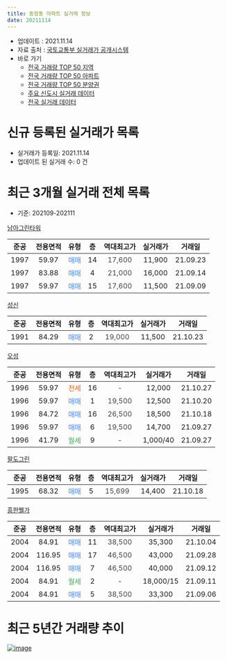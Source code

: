 ```yaml
---
title: 동정동 아파트 실거래 정보
date: 20211114
---
```


* 업데이트 : 2021.11.14
* 자료 출처 : [국토교통부 실거래가 공개시스템](http://rt.molit.go.kr)
* 바로 가기
    * [전국 거래량 TOP 50 지역](https://apt-info.github.io/apt-trade-info/tr)
    * [전국 거래량 TOP 50 아파트](https://apt-info.github.io/apt-trade-info/ta)
    * [전국 거래량 TOP 50 분양권](https://apt-info.github.io/apt-trade-info/tb)
    * [주요 신도시 실거래 데이터](https://apt-info.github.io/apt-trade-info/newtown)
    * [전국 실거래 데이터](https://apt-info.github.io/apt-trade-info/all)



<script async src="https://pagead2.googlesyndication.com/pagead/js/adsbygoogle.js"></script>
<!-- 기본광고 -->
<ins class="adsbygoogle"
     style="display:block"
     data-ad-client="ca-pub-1142216861245946"
     data-ad-slot="4805727019"
     data-ad-format="auto"
     data-full-width-responsive="true"></ins>
<script>
     (adsbygoogle = window.adsbygoogle || []).push({});
</script>


# 신규 등록된 실거래가 목록

* 실거래가 등록일: 2021.11.14
* 업데이트 된 실거래 수: 0 건




<script async src="https://pagead2.googlesyndication.com/pagead/js/adsbygoogle.js"></script>
<!-- 기본광고 -->
<ins class="adsbygoogle"
     style="display:block"
     data-ad-client="ca-pub-1142216861245946"
     data-ad-slot="4805727019"
     data-ad-format="auto"
     data-full-width-responsive="true"></ins>
<script>
     (adsbygoogle = window.adsbygoogle || []).push({});
</script>


# 최근 3개월 실거래 전체 목록
* 기준: 202109-202111


[남아그린타워](https://search.naver.com/search.naver?query=%EB%82%A8%EC%95%84%EA%B7%B8%EB%A6%B0%ED%83%80%EC%9B%8C)

|준공|전용면적|유형|층|역대최고가|실거래가|거래일|
|:---:|:---:|:---:|:---:|:---:|:---:|:---:|
|1997|59.97|<span style="color:#4285F3">매매</span>|14|<span style="color:#444444">17,600</span>|11,900|21.09.23|
|1997|83.88|<span style="color:#4285F3">매매</span>|4|<span style="color:#444444">21,000</span>|16,000|21.09.14|
|1997|59.97|<span style="color:#4285F3">매매</span>|15|<span style="color:#444444">17,600</span>|11,500|21.09.09|

[성신](https://search.naver.com/search.naver?query=%EC%84%B1%EC%8B%A0)

|준공|전용면적|유형|층|역대최고가|실거래가|거래일|
|:---:|:---:|:---:|:---:|:---:|:---:|:---:|
|1991|84.29|<span style="color:#4285F3">매매</span>|2|<span style="color:#444444">19,000</span>|11,500|21.10.23|

[오성](https://search.naver.com/search.naver?query=%EC%98%A4%EC%84%B1)

|준공|전용면적|유형|층|역대최고가|실거래가|거래일|
|:---:|:---:|:---:|:---:|:---:|:---:|:---:|
|1996|59.97|<span style="color:#FF5A00">전세</span>|16|<span style="color:#444444">-</span>|12,000|21.10.27|
|1996|59.97|<span style="color:#4285F3">매매</span>|1|<span style="color:#444444">19,500</span>|12,500|21.10.20|
|1996|84.72|<span style="color:#4285F3">매매</span>|16|<span style="color:#444444">26,500</span>|18,500|21.10.18|
|1996|59.97|<span style="color:#4285F3">매매</span>|6|<span style="color:#444444">19,500</span>|14,700|21.09.27|
|1996|41.79|<span style="color:#34A853">월세</span>|9|<span style="color:#444444">-</span>|1,000/40|21.09.27|

[팔도그린](https://search.naver.com/search.naver?query=%ED%8C%94%EB%8F%84%EA%B7%B8%EB%A6%B0)

|준공|전용면적|유형|층|역대최고가|실거래가|거래일|
|:---:|:---:|:---:|:---:|:---:|:---:|:---:|
|1995|68.32|<span style="color:#4285F3">매매</span>|5|<span style="color:#444444">15,699</span>|14,400|21.10.18|

[흥한웰가](https://search.naver.com/search.naver?query=%ED%9D%A5%ED%95%9C%EC%9B%B0%EA%B0%80)

|준공|전용면적|유형|층|역대최고가|실거래가|거래일|
|:---:|:---:|:---:|:---:|:---:|:---:|:---:|
|2004|84.91|<span style="color:#4285F3">매매</span>|11|<span style="color:#444444">38,500</span>|35,300|21.10.04|
|2004|116.95|<span style="color:#4285F3">매매</span>|17|<span style="color:#444444">46,500</span>|43,000|21.09.28|
|2004|116.95|<span style="color:#4285F3">매매</span>|7|<span style="color:#444444">46,500</span>|40,000|21.09.12|
|2004|84.91|<span style="color:#34A853">월세</span>|2|<span style="color:#444444">-</span>|18,000/15|21.09.11|
|2004|84.91|<span style="color:#4285F3">매매</span>|5|<span style="color:#444444">38,500</span>|33,300|21.09.06|



<script async src="https://pagead2.googlesyndication.com/pagead/js/adsbygoogle.js"></script>
<!-- 기본광고 -->
<ins class="adsbygoogle"
     style="display:block"
     data-ad-client="ca-pub-1142216861245946"
     data-ad-slot="4805727019"
     data-ad-format="auto"
     data-full-width-responsive="true"></ins>
<script>
     (adsbygoogle = window.adsbygoogle || []).push({});
</script>


# 최근 5년간 거래량 추이


<div style="width:100%;">
    <canvas id="deal_progress" height="200"></canvas>
</div>

<script>
new Chart(document.getElementById("deal_progress"), {
    type: 'line',
    data: {
        labels: ['16.01','16.02','16.03','16.04','16.05','16.06','16.07','16.08','16.09','16.10','16.11','16.12','17.02','17.03','17.04','17.05','17.06','17.07','17.08','17.09','17.10','17.11','17.12','18.01','18.02','18.03','18.04','18.05','18.06','18.07','18.08','18.09','18.10','18.11','18.12','19.01','19.02','19.03','19.04','19.05','19.06','19.07','19.08','19.09','19.10','19.11','19.12','20.01','20.02','20.03','20.04','20.05','20.06','20.07','20.08','20.09','20.10','20.11','20.12','21.01','21.02','21.03','21.04','21.05','21.06','21.07','21.08','21.09','21.10'],
        datasets: [{
            label: '매매/분양권',
            data: [6,1,2,6,3,4,3,4,4,2,4,1,3,6,1,2,4,2,1,0,4,2,2,4,3,3,2,1,2,0,2,2,4,2,3,1,2,2,3,9,3,6,4,3,8,11,9,6,9,2,2,5,3,5,5,2,5,4,9,0,1,10,1,1,2,3,8,7,5],
            borderColor: "rgba(66, 133, 243, 1)",
            backgroundColor: "rgba(66, 133, 243, 0.05)",
            borderWidth: 1,
            pointRadius: 0,
            fill: false,
            lineTension: 0
        },{
            label: '전/월세',
            data: [1,0,1,4,3,2,1,2,2,2,2,4,2,2,2,2,1,1,2,2,2,6,4,2,2,3,3,1,2,3,1,4,0,1,2,3,1,6,5,2,4,5,1,0,4,5,6,3,4,2,4,2,1,2,1,0,1,4,2,2,0,1,3,2,2,1,2,2,1],
            borderColor: "rgba(255, 90, 0, 1)",
            backgroundColor: "rgba(255, 90, 0, 0.05)",
            borderWidth: 1,
            pointRadius: 0,
            fill: false,
            lineTension: 0
        },{
            label: '합계',
            data: [7,1,3,10,6,6,4,6,6,4,6,5,5,8,3,4,5,3,3,2,6,8,6,6,5,6,5,2,4,3,3,6,4,3,5,4,3,8,8,11,7,11,5,3,12,16,15,9,13,4,6,7,4,7,6,2,6,8,11,2,1,11,4,3,4,4,10,9,6],
            borderColor: "rgba(0, 0, 0, 1)",
            backgroundColor: "rgba(0, 0, 0, 0.03)",
            borderWidth: 0.1,
            pointRadius: 0,
            fill: true,
            lineTension: 0
        }
        ]
    },
    options: {
        responsive: true,
        title: {
            display: false
        },
        tooltips: {
            mode: 'index',
            intersect: false
        },
        hover: {
            mode: 'nearest',
            intersect: true
        },
        scales: {
            xAxes: [{
                display: true,
                scaleLabel: {
                    display: true,
                    labelString: '년/월'
                }
            }],
            yAxes: [{
                display: true,
                ticks: {
                    suggestedMin: 0,
                },
                scaleLabel: {
                    display: true,
                    labelString: '실거래 수'
                }
            }]
        }
    }
});

</script>


[![image](https://apt-info.github.io/images/2020-01-03-apt-trade-info/1024x500.png)](https://play.google.com/store/apps/details?id=com.aptinfo.apttradeinfo)

